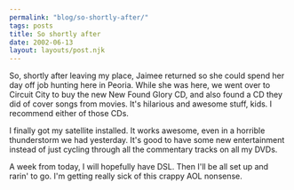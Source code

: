 ```yaml
---
permalink: "blog/so-shortly-after/"
tags: posts
title: So shortly after
date: 2002-06-13
layout: layouts/post.njk
---
```


So, shortly after leaving my place, Jaimee returned so she could spend her day off job hunting here in Peoria. While she was here, we went over to Circuit City to buy the new New Found Glory CD, and also found a CD they did of cover songs from movies. It's hilarious and awesome stuff, kids. I recommend either of those CDs. 

I finally got my satellite installed. It works awesome, even in a horrible thunderstorm we had yesterday. It's good to have some new entertainment instead of just cycling through all the commentary tracks on all my DVDs. 

A week from today, I will hopefully have DSL. Then I'll be all set up and rarin' to go. I'm getting really sick of this crappy AOL nonsense.